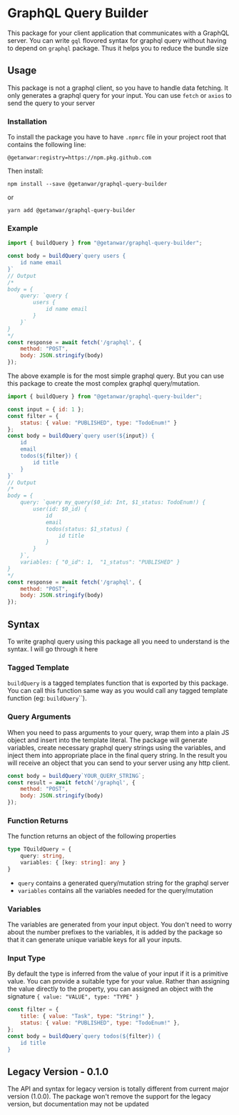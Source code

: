 # GraphQL Query Builder 

This package for your client application that communicates with a GraphQL server. You can write `gql` flovored syntax for graphql query without having to depend on `graphql` package. Thus it helps you to reduce the bundle size

## Usage

This package is not a graphql client, so you have to handle data fetching. It only generates a graphql query for your input. You can use `fetch` or `axios` to send the query to your server

### Installation

To install the package you have to have `.npmrc` file in your project root that contains the following line:
```shell 
@getanwar:registry=https://npm.pkg.github.com
```

Then install: 

```shell
npm install --save @getanwar/graphql-query-builder
```
or 
```shell
yarn add @getanwar/graphql-query-builder
```

### Example
```js
import { buildQuery } from "@getanwar/graphql-query-builder";

const body = buildQuery`query users {
    id name email
}`
// Output 
/*
body = {
    query: `query {
        users {
            id name email
        }
    }`
}
*/
const response = await fetch('/graphql', {
    method: "POST",
    body: JSON.stringify(body)
});
```

The above example is for the most simple graphql query. But you can use this package to create the most complex graphql query/mutation.

```js
import { buildQuery } from "@getanwar/graphql-query-builder";

const input = { id: 1 };
const filter = {
    status: { value: "PUBLISHED", type: "TodoEnum!" }
};
const body = buildQuery`query user(${input}) {
    id
    email
    todos(${filter}) {
        id title
    }
}`
// Output 
/*
body = {
    query: `query my_query($0_id: Int, $1_status: TodoEnum!) {
        user(id: $0_id) {
            id
            email
            todos(status: $1_status) {
                id title
            }
        }
    }`,
    variables: { "0_id": 1,  "1_status": "PUBLISHED" }
}
*/
const response = await fetch('/graphql', {
    method: "POST",
    body: JSON.stringify(body)
});
```

## Syntax

To write graphql query using this package all you need to understand is the syntax. I will go through it here

### Tagged Template
`buildQuery` is a tagged templates function that is exported by this package. You can call this function same way as you would call any tagged template function (eg: `buildQuery`\`\`). 

### Query Arguments
When you need to pass arguments to your query, wrap them into a plain JS object and insert into the template literal. The package will generate variables, create necessary graphql query strings using the variables, and inject them into appropriate place in the final query string. In the result you will receive an object that you can send to your server using any http client.
```js
const body = buildQuery`YOUR_QUERY_STRING`;
const result = await fetch('/graphql', {
    method: "POST",
    body: JSON.stringify(body)
});
```

### Function Returns
The function returns an object of the following properties
```ts
type TQuildQuery = {
    query: string,
    variables: { [key: string]: any }
} 
```
- `query` contains a generated query/mutation string for the graphql server
- `variables` contains all the variables needed for the query/mutation

### Variables
The variables are generated from your input object. You don't need to worry about the number prefixes to the variables, it is added by the package so that it can generate unique variable keys for all your inputs. 

### Input Type
By default the type is inferred from the value of your input if it is a primitive value. You can provide a suitable type for your value. Rather than assigning the value directly to the property, you can assigned an object with the signature `{ value: "VALUE", type: "TYPE" }`

```js
const filter = {
    title: { value: "Task", type: "String!" },
    status: { value: "PUBLISHED", type: "TodoEnum!" },
};
const body = buildQuery`query todos(${filter}) {
    id title
}
```

## Legacy Version - 0.1.0

The API and syntax for legacy version is totally different from current major version (1.0.0). The package won't remove the support for the legacy version, but documentation may not be updated